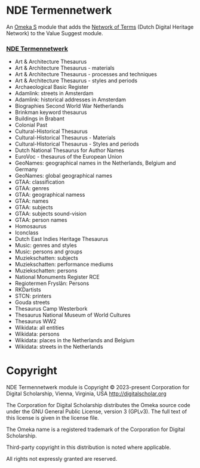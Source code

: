 # NDE Termennetwerk

An [Omeka S](https://omeka.org/s/) module that adds the [Network of Terms](https://termennetwerk.netwerkdigitaalerfgoed.nl/en) (Dutch Digital Heritage Network) to the Value Suggest module.

### [NDE Termennetwerk](https://termennetwerk.netwerkdigitaalerfgoed.nl/)

- Art & Architecture Thesaurus
- Art & Architecture Thesaurus - materials
- Art & Architecture Thesaurus - processes and techniques
- Art & Architecture Thesaurus - styles and periods
- Archaeological Basic Register
- Adamlink: streets in Amsterdam
- Adamlink: historical addresses in Amsterdam
- Biographies Second World War Netherlands
- Brinkman keyword thesaurus
- Buildings in Brabant
- Colonial Past
- Cultural-Historical Thesaurus
- Cultural-Historical Thesaurus - Materials
- Cultural-Historical Thesaurus - Styles and periods
- Dutch National Thesaurus for Author Names
- EuroVoc - thesaurus of the European Union
- GeoNames: geographical names in the Netherlands, Belgium and Germany
- GeoNames: global geographical names
- GTAA: classification
- GTAA: genres
- GTAA: geographical namess
- GTAA: names
- GTAA: subjects
- GTAA: subjects sound-vision
- GTAA: person names
- Homosaurus
- Iconclass
- Dutch East Indies Heritage Thesaurus
- Music: genres and styles
- Music: persons and groups
- Muziekschatten: subjects
- Muziekschatten: performance mediums
- Muziekschatten: persons
- National Monuments Register RCE
- Regiotermen Fryslân: Persons
- RKDartists
- STCN: printers
- Gouda streets
- Thesaurus Camp Westerbork
- Thesaurus National Museum of World Cultures
- Thesaurus WW2
- Wikidata: all entities
- Wikidata: persons
- Wikidata: places in the Netherlands and Belgium
- Wikidata: streets in the Netherlands

# Copyright

NDE Termennetwerk module is Copyright © 2023-present Corporation for Digital
Scholarship, Vienna, Virginia, USA http://digitalscholar.org

The Corporation for Digital Scholarship distributes the Omeka source code
under the GNU General Public License, version 3 (GPLv3). The full text
of this license is given in the license file.

The Omeka name is a registered trademark of the Corporation for Digital Scholarship.

Third-party copyright in this distribution is noted where applicable.

All rights not expressly granted are reserved.

